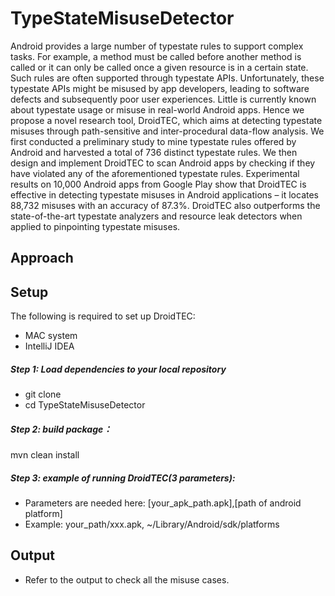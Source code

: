 # TypeStateMisuseDetector
Android provides a large number of typestate rules to support
complex tasks. For example, a method must be called before another
method is called or it can only be called once a given resource is
in a certain state. Such rules are often supported through typestate
APIs. Unfortunately, these typestate APIs might be misused by app
developers, leading to software defects and subsequently poor user
experiences. Little is currently known about typestate usage or
misuse in real-world Android apps. Hence we propose a novel
research tool, DroidTEC, which aims at detecting typestate misuses
through path-sensitive and inter-procedural data-flow analysis. We
first conducted a preliminary study to mine typestate rules offered
by Android and harvested a total of 736 distinct typestate rules.
We then design and implement DroidTEC to scan Android apps by
checking if they have violated any of the aforementioned typestate
rules. Experimental results on 10,000 Android apps from Google
Play show that DroidTEC is effective in detecting typestate misuses
in Android applications – it locates 88,732 misuses with an accuracy
of 87.3%. DroidTEC also outperforms the state-of-the-art typestate
analyzers and resource leak detectors when applied to pinpointing
typestate misuses.

[//]: # (Our paper has been accepted at ASE 2022.)

## Approach


## Setup
The following is required to set up DroidTEC:
* MAC system
* IntelliJ IDEA

##### Step 1: Load dependencies to your local repository
* git clone
* cd TypeStateMisuseDetector

##### Step 2: build package：
mvn clean install

##### Step 3: example of running DroidTEC(3 parameters):
* Parameters are needed here: [your_apk_path.apk],[path of android platform]
* Example: your_path/xxx.apk, ~/Library/Android/sdk/platforms
       
## Output
* Refer to the output to check all the misuse cases.
